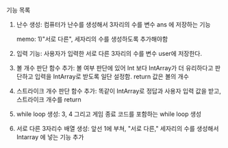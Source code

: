 기능 목록

1. 난수 생성:
컴퓨터가 난수를 생성해서 3자리의 수를 변수 ans 에 저장하는 기능 

   memo: 1)"서로 다른", 세자리의 수를 생성하도록 추가해야함 

2. 입력 기능:
사용자가 입력한 서로 다른 3자리의 수를 변수 user에 저장한다.

3. 볼 개수 판단 함수 추가:
볼 여부 판단에 있어 Int 보다 IntArray가 더 유리하다고 판단하고 입력을 IntArray로 받도록 일단 설정함.
return 값은 볼의 개수

4. 스트라이크 개수 판단 함수 추가:
똑같이 IntArray로 정답과 사용자 입력 값을 받고, 스트라이크 개수를 return

5. while loop 생성:
   3, 4 그리고 게임 종료 코드를 포함하는 while loop 생성

6. 서로 다른 3자리수 배열 생성: 
   앞선 1에 부쳐, "서로 다른," 세자리의 수를 생성해서 Intarray 에 넣는 기능 추가
